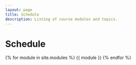 ```yaml
---
layout: page
title: Schedule
description: Listing of course modules and topics.
---
```


# Schedule

{% for module in site.modules %}
{{ module }}
{% endfor %}
